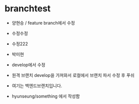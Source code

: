 # branchtest



- 양현승 / feature branch에서 수정
- 수정수정
- 수정222
- 박미현




- develop에서 수정



- 원격 브랜치 develop을 가져와서 로컬에서 브랜치 파서 수정 후 푸쉬

- 여기는 백엔드브랜치입니다.



- hyunseung/something 에서 작성함
